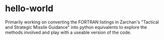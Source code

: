 # hello-world

Primarily working on converting the FORTRAN listings in Zarchan's "Tactical and Strategic Missile Guidance" into python 
equivalents to explore the methods involved and play with a useable version of the code.

